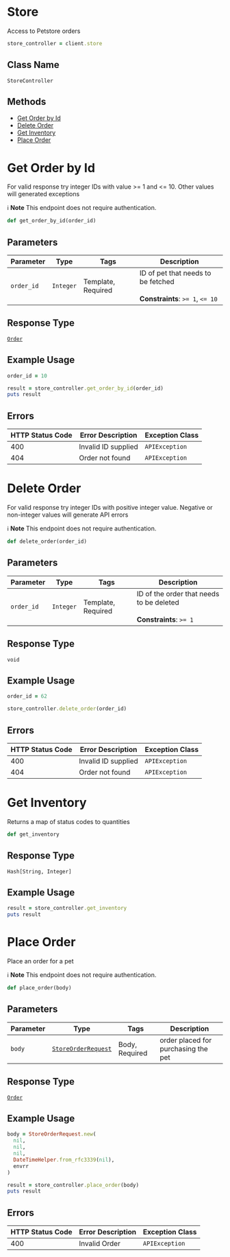 # Store

Access to Petstore orders

```ruby
store_controller = client.store
```

## Class Name

`StoreController`

## Methods

* [Get Order by Id](../../doc/controllers/store.md#get-order-by-id)
* [Delete Order](../../doc/controllers/store.md#delete-order)
* [Get Inventory](../../doc/controllers/store.md#get-inventory)
* [Place Order](../../doc/controllers/store.md#place-order)


# Get Order by Id

For valid response try integer IDs with value >= 1 and <= 10. Other values will generated exceptions

:information_source: **Note** This endpoint does not require authentication.

```ruby
def get_order_by_id(order_id)
```

## Parameters

| Parameter | Type | Tags | Description |
|  --- | --- | --- | --- |
| `order_id` | `Integer` | Template, Required | ID of pet that needs to be fetched<br><br>**Constraints**: `>= 1`, `<= 10` |

## Response Type

[`Order`](../../doc/models/order.md)

## Example Usage

```ruby
order_id = 10

result = store_controller.get_order_by_id(order_id)
puts result
```

## Errors

| HTTP Status Code | Error Description | Exception Class |
|  --- | --- | --- |
| 400 | Invalid ID supplied | `APIException` |
| 404 | Order not found | `APIException` |


# Delete Order

For valid response try integer IDs with positive integer value. Negative or non-integer values will generate API errors

:information_source: **Note** This endpoint does not require authentication.

```ruby
def delete_order(order_id)
```

## Parameters

| Parameter | Type | Tags | Description |
|  --- | --- | --- | --- |
| `order_id` | `Integer` | Template, Required | ID of the order that needs to be deleted<br><br>**Constraints**: `>= 1` |

## Response Type

`void`

## Example Usage

```ruby
order_id = 62

store_controller.delete_order(order_id)
```

## Errors

| HTTP Status Code | Error Description | Exception Class |
|  --- | --- | --- |
| 400 | Invalid ID supplied | `APIException` |
| 404 | Order not found | `APIException` |


# Get Inventory

Returns a map of status codes to quantities

```ruby
def get_inventory
```

## Response Type

`Hash[String, Integer]`

## Example Usage

```ruby
result = store_controller.get_inventory
puts result
```


# Place Order

Place an order for a pet

:information_source: **Note** This endpoint does not require authentication.

```ruby
def place_order(body)
```

## Parameters

| Parameter | Type | Tags | Description |
|  --- | --- | --- | --- |
| `body` | [`StoreOrderRequest`](../../doc/models/store-order-request.md) | Body, Required | order placed for purchasing the pet |

## Response Type

[`Order`](../../doc/models/order.md)

## Example Usage

```ruby
body = StoreOrderRequest.new(
  nil,
  nil,
  nil,
  DateTimeHelper.from_rfc3339(nil),
  envrr
)

result = store_controller.place_order(body)
puts result
```

## Errors

| HTTP Status Code | Error Description | Exception Class |
|  --- | --- | --- |
| 400 | Invalid Order | `APIException` |

